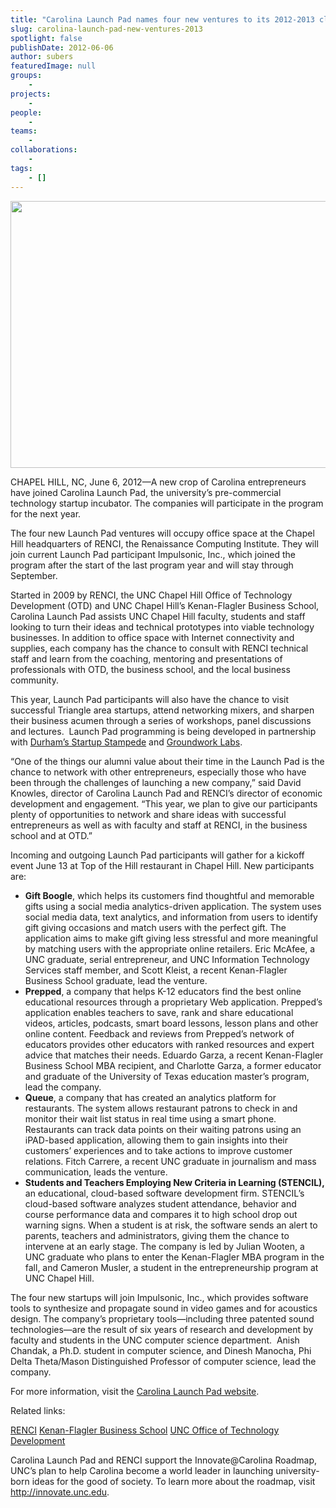 ```yaml
---
title: "Carolina Launch Pad names four new ventures to its 2012-2013 class"
slug: carolina-launch-pad-new-ventures-2013
spotlight: false
publishDate: 2012-06-06
author: subers
featuredImage: null
groups:
    - 
projects:
    - 
people:
    - 
teams: 
    - 
collaborations:
    - 
tags:
    - []
---
```

<img class="size-large wp-image-12067 alignleft" title="Carolina Launch Pad Headquarters" src="http://www.renci.org/wp-content/uploads/2013/11/launchpad-story.jpg" alt="" width="640" height="427" />

CHAPEL HILL, NC, June 6, 2012—A new crop of Carolina entrepreneurs have joined Carolina Launch Pad, the university’s pre-commercial technology startup incubator. The companies will participate in the program for the next year.<!--more-->

The four new Launch Pad ventures will occupy office space at the Chapel Hill headquarters of RENCI, the Renaissance Computing Institute. They will join current Launch Pad participant Impulsonic, Inc., which joined the program after the start of the last program year and will stay through September.

Started in 2009 by RENCI, the UNC Chapel Hill Office of Technology Development (OTD) and UNC Chapel Hill’s Kenan-Flagler Business School, Carolina Launch Pad assists UNC Chapel Hill faculty, students and staff looking to turn their ideas and technical prototypes into viable technology businesses. In addition to office space with Internet connectivity and supplies, each company has the chance to consult with RENCI technical staff and learn from the coaching, mentoring and presentations of professionals with OTD, the business school, and the local business community.

This year, Launch Pad participants will also have the chance to visit successful Triangle area startups, attend networking mixers, and sharpen their business acumen through a series of workshops, panel discussions and lectures.  Launch Pad programming is being developed in partnership with <a href="http://www.startupstampede.com/" target="_blank">Durham’s Startup Stampede</a> and <a href="http://groundworklabs.com/" target="_blank">Groundwork Labs</a>.

“One of the things our alumni value about their time in the Launch Pad is the chance to network with other entrepreneurs, especially those who have been through the challenges of launching a new company,” said David Knowles, director of Carolina Launch Pad and RENCI’s director of economic development and engagement. “This year, we plan to give our participants plenty of opportunities to network and share ideas with successful entrepreneurs as well as with faculty and staff at RENCI, in the business school and at OTD.”

Incoming and outgoing Launch Pad participants will gather for a kickoff event June 13 at Top of the Hill restaurant in Chapel Hill. New participants are:
<ul>
	<li><strong>Gift Boogle</strong>, which helps its customers find thoughtful and memorable gifts using a social media analytics-driven application. The system uses social media data, text analytics, and information from users to identify gift giving occasions and match users with the perfect gift. The application aims to make gift giving less stressful and more meaningful by matching users with the appropriate online retailers. Eric McAfee, a UNC graduate, serial entrepreneur, and UNC Information Technology Services staff member, and Scott Kleist, a recent Kenan-Flagler Business School graduate, lead the venture.</li>
	<li><strong>Prepped</strong>, a company that helps K-12 educators find the best online educational resources through a proprietary Web application. Prepped’s application enables teachers to save, rank and share educational videos, articles, podcasts, smart board lessons, lesson plans and other online content. Feedback and reviews from Prepped’s network of educators provides other educators with ranked resources and expert advice that matches their needs. Eduardo Garza, a recent Kenan-Flagler Business School MBA recipient, and Charlotte Garza, a former educator and graduate of the University of Texas education master’s program, lead the company.</li>
	<li><strong>Queue</strong>, a company that has created an analytics platform for restaurants. The system allows restaurant patrons to check in and monitor their wait list status in real time using a smart phone. Restaurants can track data points on their waiting patrons using an iPAD-based application, allowing them to gain insights into their customers’ experiences and to take actions to improve customer relations. Fitch Carrere, a recent UNC graduate in journalism and mass communication, leads the venture.</li>
	<li><strong>Students and Teachers Employing New Criteria in Learning (STENCIL),</strong> an educational, cloud-based software development firm. STENCIL’s cloud-based software analyzes student attendance, behavior and course performance data and compares it to high school drop out warning signs. When a student is at risk, the software sends an alert to parents, teachers and administrators, giving them the chance to intervene at an early stage. The company is led by Julian Wooten, a UNC graduate who plans to enter the Kenan-Flagler MBA program in the fall, and Cameron Musler, a student in the entrepreneurship program at UNC Chapel Hill.</li>
</ul>
The four new startups will join Impulsonic, Inc., which provides software tools to synthesize and propagate sound in video games and for acoustics design. The company’s proprietary tools—including three patented sound technologies—are the result of six years of research and development by faculty and students in the UNC computer science department.  Anish Chandak, a Ph.D. student in computer science, and Dinesh Manocha, Phi Delta Theta/Mason Distinguished Professor of computer science, lead the company.

For more information, visit the <a href="http://carolinalaunchpad.org/" target="_blank">Carolina Launch Pad website</a>.

Related links:

<a href="http://www.renci.org/">RENCI</a>
<a href="http://www.kenan-flagler.unc.edu/" target="_blank">Kenan-Flagler Business School</a>
<a href="http://otd.unc.edu/" target="_blank">UNC Office of Technology Development</a>

Carolina Launch Pad and RENCI support the Innovate@Carolina Roadmap, UNC’s plan to help Carolina become a world leader in launching university-born ideas for the good of society. To learn more about the roadmap, visit <a href="http://innovate.unc.edu" target="_blank">http://innovate.unc.edu</a>.
